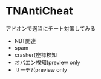 # TNAntiCheat
アドオンで適当にチート対策してみる

- NBT関連
- spam
- crasher(座標検知
- オバエン検知(preview only
- リーチ?(preview only
